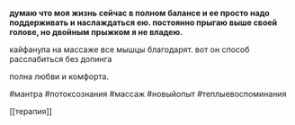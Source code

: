 **думаю что моя жизнь сейчас в полном балансе и ее просто надо поддерживать и наслаждаться ею. постоянно прыгаю выше своей голове, но двойным прыжком я не владею.**

  

кайфанула на массаже все мышцы благодарят. вот он способ расслабиться без допинга

полна любви и комфорта.

#мантра #потоксознания  #массаж #новыйопыт
#теплыевоспоминания 

[[терапия]]